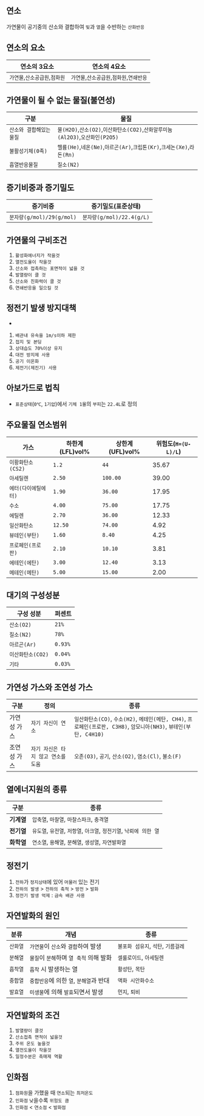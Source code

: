 ## 연소
가연물이 공기중의 산소와 결합하여 `빛`과 `열`을 수반하는 `산화반응`
## 연소의 요소
|연소의 3요소|연소의 4요소|
|--|--|
|`가연물`,`산소공급원`,`점화원`|`가연물`,`산소공급원`,`점화원`,`연쇄반응`|
## 가연물이 될 수 없는 물질(불연성)
|구분|물질|
|--|--|
|`산소와 결합해있는 물질`|`물(H2O)`,`산소(O2)`,`이산화탄소(CO2)`,`산화알루미늄(Al2O3)`,`오산화인(P2O5)`|
|`불활성기체(0족)`|`헬륨(He)`,`네온(Ne)`,`아르곤(Ar)`,`크립톤(Kr)`,`크세논(Xe)`,`라돈(Rn)`|
|`흡열반응물질`|`질소(N2)`|
## 증기비중과 증기밀도
|증기비중|증기밀도(표준상태)|
|--|--|
|`분자량(g/mol)/29(g/mol)`|`분자량(g/mol)/22.4(g/L)`|
## 가연물의 구비조건
1. `활성화에너지가 작을것`
2. `열전도율이 작을것`
3. `산소와 접촉하는 표면적이 넓을 것`
4. `발열량이 클 것`
5. `산소와 친화력이 클 것`
6. `연쇄반응을 일으킬 것`
## 정전기 발생 방지대책
- 
1. `배관내 유속을 1m/s이하 제한`
2. `접지 및 본딩`
3. `상대습도 70%이상 유지`
4. `대전 방지제 사용`
5. `공기 이온화`
6. `제전기(제진기) 사용`
## 아보가드로 법칙
- `표준상태`(`0℃`, `1기압`)에서 `기체 1몰`의 `부피`는 `22.4L`로 정의
## 주요물질 연소범위
|가스|하한계(LFL)vol%|상한계(UFL)vol%|위험도(`H=(U-L)/L`)|
|--|--|--|--|
|`이황화탄소(CS2)`|`1.2`|`44`|35.67|
|`아세틸렌`|`2.50`|`100.00`|39.00|
|`에터(다이에틸에터)`|`1.90`|`36.00`|17.95|
|`수소`|`4.00`|`75.00`|17.75|
|`에틸렌`|`2.70`|`36.00`|12.33|
|`일산화탄소`|`12.50`|`74.00`|4.92|
|`뷰테인(부탄)`|`1.60`|`8.40`|4.25|
|`프로페인(프로판)`|`2.10`|`10.10`|3.81|
|`에테인(에탄)`|`3.00`|`12.40`|3.13|
|`메테인(메탄)`|`5.00`|`15.00`|2.00|
## 대기의 구성성분
|구성 성분|퍼센트|
|--|--|
|`산소(O2)`|`21%`|
|`질소(N2)`|`78%`|
|`아르곤(Ar)`|`0.93%`|
|`이산화탄소(CO2)`|`0.04%`|
|`기타`|`0.03%`|
## 가연성 가스와 조연성 가스
| 구분 | 정의 | 종류 |
|--|--|--|
| 가연성 가스 | `자기 자신이 연소` | `일산화탄소(CO)`, `수소(H2)`, `메테인(메탄, CH4)`, `프로페인(프로판, C3H8)`, `암모니아(NH3)`, `뷰테인(부탄, C4H10)` |
| 조연성 가스 | `자기 자신은 타지 않고 연소를 도움` | `오존(O3)`, `공기`, `산소(O2)`, `염소(Cl)`, `불소(F)` |
## 열에너지원의 종류
| 구분 | 종류 |
|--|--|
| **기계열** | `압축열`, `마찰열`, `마찰스파크`, `충격열` |
| **전기열** | `유도열`, `유전열`, `저항열`, `아크열`, `정전기열`, `낙뢰에 의한 열` |
| **화학열** | `연소열`, `용해열`, `분해열`, `생성열`, `자연발화열` |
## 정전기
1. `전하`가 `정지상태`에 있어 `머물러` 있는 전기
2. `전하의 발생` > `전하의 축적` > `방전` > `발화`
3. `정전기 발생 억제` : `금속 배관 사용`
## 자연발화의 원인
| 분류   | 개념 | 종류 |
| ------ | ---- | ---- |
| `산화열` | `가연물`이 `산소`와 `결합`하여 발생 | `불포화 섬유지`, `석탄`, `기름걸레` |
| `분해열` | `물질`이 `분해`하며 `열 축적` 의해 발화 | `셀룰로이드`, `아세틸렌` |
| `흡착열` | `흡착` 시 발생하는 열 | `활성탄`, `목탄` |
| `중합열` | `중합반응`에 의한 `열`, `분해열`과 반대 | `액화 시안화수소` |
| `발효열` | `미생물`에 의해 `발효`되면서 발생 | `먼지`, `퇴비` |
## 자연발화의 조건
1. `발열량이 클것`
2. `산소접촉 면적이 넓을것`
3. `주위 온도 높을것`
4. `열전도율이 작을것`
5. `일정수분은 촉매제 역활`
## 인화점
1. `점화원`을 가했을 때 `연소`되는 `최저온도`
2. `인화점` `낮`을수록 `위험도 큼`
3. `인화점` < `연소점` < `발화점`

